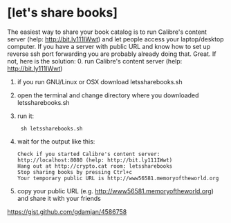 [let's share books]
===================

The easiest way to share your book catalog is to run Calibre's content server (help: http://bit.ly111IWwt) and let people access your laptop/desktop computer. If you have a server with public URL and know how to set up reverse ssh port forwarding you are probably already doing that. Great. If not, here is the solution:
 0. run Calibre's content server (help: http://bit.ly111IWwt) 
 1. if you run GNU/Linux or OSX download letssharebooks.sh
 2. open the terminal and change directory where you downloaded letssharebooks.sh
 3. run it:

         sh letssharebooks.sh

 4. wait for the output like this:
        
        Check if you started Calibre's content server:
        http://localhost:8080 (help: http://bit.ly111IWwt)
        Hang out at http://crypto.cat room: letssharebooks
        Stop sharing books by pressing Ctrl+c
        Your temporary public URL is http://www56581.memoryoftheworld.org

 5. copy your public URL (e.g. http://www56581.memoryoftheworld.org) and share it with your friends






https://gist.github.com/gdamjan/4586758
